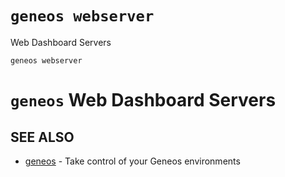 # `geneos webserver`

Web Dashboard Servers

```text
geneos webserver
```

# `geneos` Web Dashboard Servers


## SEE ALSO

* [geneos](geneos.md)	 - Take control of your Geneos environments
